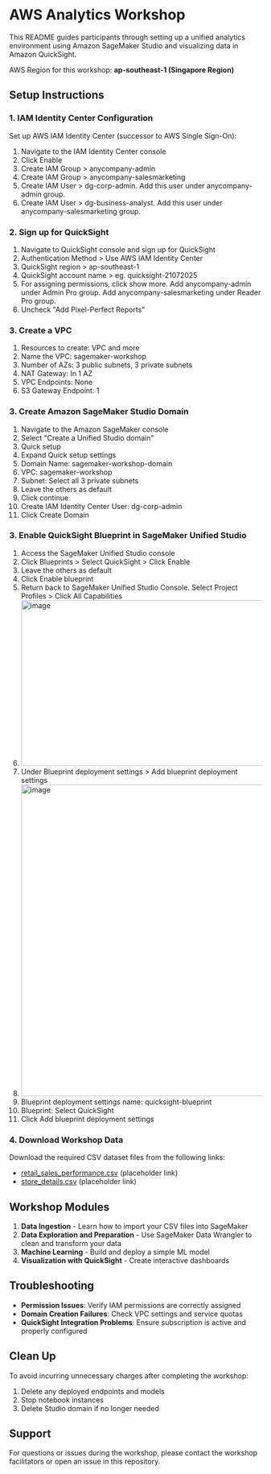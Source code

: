 # AWS Analytics Workshop
This README guides participants through setting up a unified analytics environment using Amazon SageMaker Studio and visualizing data in Amazon QuickSight.

AWS Region for this workshop: **ap-southeast-1 (Singapore Region)**
## Setup Instructions

### 1. IAM Identity Center Configuration

Set up AWS IAM Identity Center (successor to AWS Single Sign-On):

1. Navigate to the IAM Identity Center console
2. Click Enable
3. Create IAM Group > anycompany-admin
4. Create IAM Group > anycompany-salesmarketing
5. Create IAM User > dg-corp-admin. Add this user under anycompany-admin group.
7. Create IAM User > dg-business-analyst. Add this user under anycompany-salesmarketing group.

### 2. Sign up for QuickSight
1. Navigate to QuickSight console and sign up for QuickSight
2. Authentication Method > Use AWS IAM Identity Center
3. QuickSight region > ap-southeast-1
4. QuickSight account name > eg. quicksight-21072025
5. For assigning permissions, click show more. Add anycompany-admin under Admin Pro group. Add anycompany-salesmarketing under Reader Pro group.
6. Uncheck "Add Pixel-Perfect Reports"

### 3. Create a VPC
1. Resources to create: VPC and more
2. Name the VPC: sagemaker-workshop
3. Number of AZs: 3 public subnets, 3 private subnets
4. NAT Gateway: In 1 AZ
5. VPC Endpoints: None
6. S3 Gateway Endpoint: 1

### 3. Create Amazon SageMaker Studio Domain
1. Navigate to the Amazon SageMaker console
2. Select "Create a Unified Studio domain"
3. Quick setup
4. Expand Quick setup settings
5. Domain Name: sagemaker-workshop-domain
6. VPC: sagemaker-workshop
7. Subnet: Select all 3 private subnets
8. Leave the others as default
9. Click continue
10. Create IAM Identity Center User: dg-corp-admin
11. Click Create Domain

### 3. Enable QuickSight Blueprint in SageMaker Unified Studio
1. Access the SageMaker Unified Studio console
2. Click Blueprints > Select QuickSight > Click Enable
3. Leave the others as default
4. Click Enable blueprint
5. Return back to SageMaker Unified Studio Console. Select Project Profiles > Click All Capabilities
6. <img width="1488" height="329" alt="image" src="https://github.com/user-attachments/assets/738875b9-d5b4-4c17-9704-98158b87ab0a" />
7. Under Blueprint deployment settings > Add blueprint deployment settings
8. <img width="1475" height="619" alt="image" src="https://github.com/user-attachments/assets/50fe35ea-a79f-4365-911b-92aff807acec" />
9. Blueprint deployment settings name: quicksight-blueprint
10. Blueprint: Select QuickSight
11. Click Add blueprint deployment settings

### 4. Download Workshop Data
Download the required CSV dataset files from the following links:
- [retail_sales_performance.csv](https://redshift-demos.s3.us-east-1.amazonaws.com/data/salesmarketing/lakehouse/retail_sales_performance.csv) (placeholder link)
- [store_details.csv](https://redshift-demos.s3.us-east-1.amazonaws.com/data/salesmarketing/lakehouse/store_details.csv) (placeholder link)

## Workshop Modules

1. **Data Ingestion** - Learn how to import your CSV files into SageMaker
2. **Data Exploration and Preparation** - Use SageMaker Data Wrangler to clean and transform your data
3. **Machine Learning** - Build and deploy a simple ML model
4. **Visualization with QuickSight** - Create interactive dashboards

## Troubleshooting

- **Permission Issues**: Verify IAM permissions are correctly assigned
- **Domain Creation Failures**: Check VPC settings and service quotas
- **QuickSight Integration Problems**: Ensure subscription is active and properly configured

## Clean Up

To avoid incurring unnecessary charges after completing the workshop:
1. Delete any deployed endpoints and models
2. Stop notebook instances
3. Delete Studio domain if no longer needed

## Support

For questions or issues during the workshop, please contact the workshop facilitators or open an issue in this repository.
